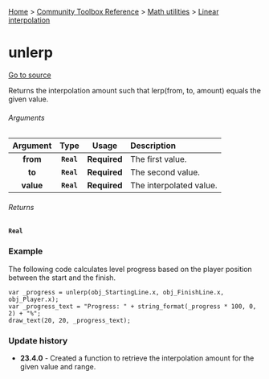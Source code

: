 [Home](/README.md) > [Community Toolbox Reference](/Docs/Reference/Reference.md) > [Math utilities](/Docs/Reference/Groups/MathUtils.md) > [Linear interpolation](/Docs/Reference/Groups/MathUtils_Lerp.md)

# unlerp

[Go to source](/Community%20Toolbox/scripts/utils_CommunityToolboxMath/utils_CommunityToolboxMath.gml#L96)

Returns the interpolation amount such that lerp(from, to, amount) equals the given value.

###### Arguments

| Argument | Type | Usage | Description |
|:---:|:---:|:---:|:---|
| **from** | **`Real`** | **Required** | The first value. |
| **to** | **`Real`** | **Required** | The second value. |
| **value** | **`Real`** | **Required** | The interpolated value. |

###### Returns
**`Real`**

### Example

The following code calculates level progress based on the player position between the start and the finish.

```gml
var _progress = unlerp(obj_StartingLine.x, obj_FinishLine.x, obj_Player.x);
var _progress_text = "Progress: " + string_format(_progress * 100, 0, 2) + "%";
draw_text(20, 20, _progress_text);
```

### Update history

- **23.4.0** - Created a function to retrieve the interpolation amount for the given value and range.
